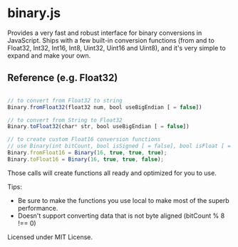 binary.js
=========

Provides a very fast and robust interface for binary conversions in JavaScript.
Ships with a few built-in conversion functions (from and to Float32, Int32, Int16, Int8, Uint32, Uint16 and Uint8), and it's very simple to expand and make your own.

Reference (e.g. Float32)
------------------------

```javascript

// to convert from Float32 to string
Binary.fromFloat32(float32 num, bool useBigEndian [ = false])

// to convert from String to Float32
Binary.toFloat32(char* str, bool useBigEndian [ = false])

// to create custom Float16 conversion functions
// use Binary(int bitCount, bool isSigned [ = false], bool isFloat [ = false], bool isFromFunction [ = false])
Binary.fromFloat16 = Binary(16, true, true, true);
Binary.toFloat16 = Binary(16, true, true, false);

```

Those calls will create functions all ready and optimized for you to use.

Tips:
* Be sure to make the functions you use local to make most of the superb performance.
* Doesn't support converting data that is not byte aligned (bitCount % 8 !== 0)

Licensed under MIT License.
